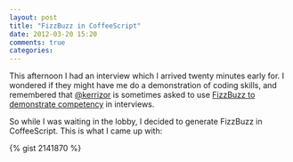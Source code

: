 ```yaml
---
layout: post
title: "FizzBuzz in CoffeeScript"
date: 2012-03-20 15:20
comments: true
categories: 
---
```

This afternoon I had an interview which I arrived twenty minutes early for. I wondered if they might have me do a demonstration of coding skills, and remembered that [@kerrizor](http://www.twitter.com/kerrizor) is sometimes asked to use [FizzBuzz to demonstrate competency](https://github.com/kerrizor/fizz-buzz) in interviews.

So while I was waiting in the lobby, I decided to generate FizzBuzz in CoffeeScript. This is what I came up with:

{% gist 2141870 %}